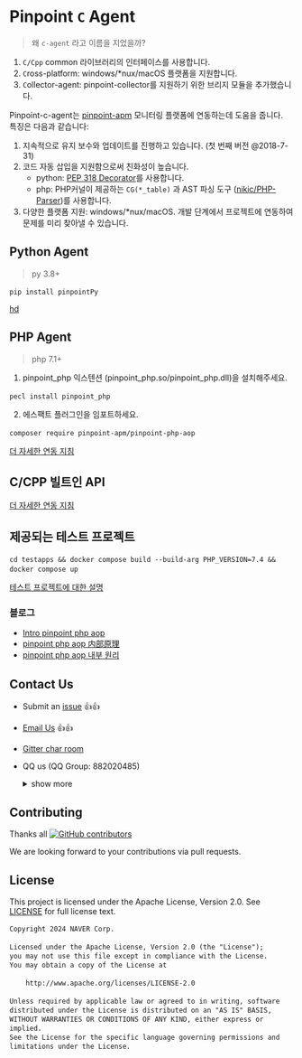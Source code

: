 # Pinpoint `C` Agent

> 왜 `c-agent` 라고 이름을 지었을까?

1. `C/Cpp` common 라이브러리의 인터페이스를 사용합니다.
2. `C`ross-platform: windows/*nux/macOS 플랫폼을 지원합니다.
3. `C`ollector-agent: pinpoint-collector를 지원하기 위한 브리지 모듈을 추가했습니다.

Pinpoint-c-agent는 [pinpoint-apm](https://github.com/pinpoint-apm/pinpoint) 모니터링 플랫폼에 연동하는데 도움을 줍니다.\
특징은 다음과 같습니다:
1. 지속적으로 유지 보수와 업데이트를 진행하고 있습니다. (첫 번째 버전 @2018-7-31)
2. 코드 자동 삽입을 지원함으로써 친화성이 높습니다.
    - python:  [PEP 318 Decorator](https://peps.python.org/pep-0318/)를 사용합니다.
    - php: PHP커널이 제공하는 `CG(*_table)` 과 AST 파싱 도구 ([nikic/PHP-Parser](https://github.com/nikic/PHP-Parser))를 사용합니다.
3. 다양한 플랫폼 지원: windows/*nux/macOS. 개발 단계에서 프로젝트에 연동하여 문제를 미리 찾아낼 수 있습니다.

## Python Agent

> py 3.8+

`pip install pinpointPy`

[hd](DOC/PY/Readme.md) 

## PHP Agent

> php 7.1+

1. pinpoint_php 익스텐션 (pinpoint_php.so/pinpoint_php.dll)을 설치해주세요.

` pecl install pinpoint_php `

2. 에스팩트 플러그인을 임포트하세요.

`composer require pinpoint-apm/pinpoint-php-aop`

[더 자세한 연동 지침](DOC/PHP/Readme.md) 

## C/CPP 빌트인 API

[더 자세한 연동 지침](DOC/C-CPP/Readme.md)


## 제공되는 테스트 프로젝트

`cd testapps && docker compose build --build-arg PHP_VERSION=7.4 && docker compose up`

[테스트 프로젝트에 대한 설명](/testapps/readme.md)

### 블로그 

- [Intro pinpoint php aop](https://github.com/pinpoint-apm/pinpoint-php-aop/wiki/Intro-pinpoint-php-aop)
- [pinpoint php aop 内部原理](https://github.com/pinpoint-apm/pinpoint-php-aop/wiki/pinpoint-php-aop-%E5%86%85%E9%83%A8%E5%8E%9F%E7%90%86)
- [pinpoint php aop 내부 원리](https://github.com/pinpoint-apm/pinpoint-php-aop/wiki/pinpoint-php-aop-%EB%82%B4%EB%B6%80-%EC%9B%90%EB%A6%AC)

## Contact Us

* Submit an [issue](https://github.com/pinpoint-apm/pinpoint-c-agent/issues) 👍👍
* [Email Us](mailto:dl_cd_pinpoint@navercorp.com)   👍👍
* [Gitter char room](https://gitter.im/naver/pinpoint-c-agent)
* QQ us (QQ Group: 882020485)
    <details>
    <summary> show more 
    </summary>

    |          QQ Group1: 897594820          |          QQ Group2: 812507584           |          QQ Group3: 882020485           |               DING Group : 21981598                |
    | :------------------------------------: | :-------------------------------------: | :-------------------------------------: | :------------------------------------------------: |
    | ![QQ Group1](images/NAVERPinpoint.png) | ![QQ Group2](images/NAVERPinpoint2.png) | ![QQ Group3](images/NAVERPinpoint3.png) | ![DING Group](images/NaverPinpoint交流群-DING.jpg) |
</details>

## Contributing

Thanks all [![GitHub contributors](https://img.shields.io/github/contributors/pinpoint-apm/pinpoint-c-agent)](https://github.com/pinpoint-apm/pinpoint-c-agent/graphs/contributors)

We are looking forward to your contributions via pull requests.

## License
This project is licensed under the Apache License, Version 2.0.
See [LICENSE](LICENSE) for full license text.

```
Copyright 2024 NAVER Corp.

Licensed under the Apache License, Version 2.0 (the "License");
you may not use this file except in compliance with the License.
You may obtain a copy of the License at

    http://www.apache.org/licenses/LICENSE-2.0

Unless required by applicable law or agreed to in writing, software
distributed under the License is distributed on an "AS IS" BASIS,
WITHOUT WARRANTIES OR CONDITIONS OF ANY KIND, either express or implied.
See the License for the specific language governing permissions and
limitations under the License.
```
